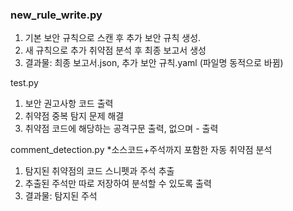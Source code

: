 ### new_rule_write.py
1. 기본 보안 규칙으로 스캔 후 추가 보안 규칙 생성.
2. 새 규칙으로 추가 취약점 분석 후 최종 보고서 생성
3. 결과물: 최종 보고서.json, 추가 보안 규칙.yaml (파일명 동적으로 바뀜)

test.py
1. 보안 권고사항 코드 출력
2. 취약점 중복 탐지 문제 해결
3. 취약점 코드에 해당하는 공격구문 출력, 없으며 - 출력

comment_detection.py
*소스코드+주석까지 포함한 자동 취약점 분석
1. 탐지된 취약점의 코드 스니펫과 주석 추출
2. 추출된 주석만 따로 저장하여 분석할 수 있도록 출력
3. 결과물: 탐지된 주석

